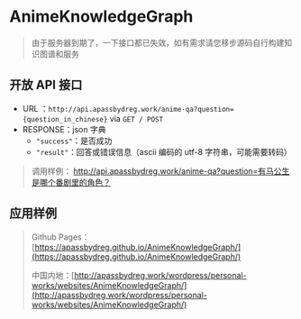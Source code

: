 # AnimeKnowledgeGraph

> 由于服务器到期了，一下接口都已失效，如有需求请您移步源码自行构建知识图谱和服务

## 开放 API 接口

- URL ：`http://api.apassbydreg.work/anime-qa?question={question_in_chinese}` via `GET / POST`
- RESPONSE：json 字典
  - `"success"`：是否成功
  - `"result"`：回答或错误信息（ascii 编码的 utf-8 字符串，可能需要转码）

> 调用样例： http://api.apassbydreg.work/anime-qa?question=有马公生是哪个番剧里的角色？

## 应用样例

> Github Pages：[https://apassbydreg.github.io/AnimeKnowledgeGraph/](https://apassbydreg.github.io/AnimeKnowledgeGraph/)
>
> 中国内地：[http://apassbydreg.work/wordpress/personal-works/websites/AnimeKnowledgeGraph/](http://apassbydreg.work/wordpress/personal-works/websites/AnimeKnowledgeGraph/)
